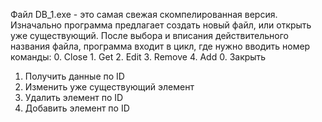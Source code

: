 Файл DB_1.exe - это самая свежая скомпелированная версия.
Изначально программа предлагает создать новый файл, или открыть уже существующий.
После выбора и вписания действительного названия файла, программа входит в цикл, где нужно вводить номер команды:
0. Close    1. Get      2. Edit     3. Remove   4. Add
0. Закрыть
1. Получить данные по ID
2. Изменить уже существующий элемент
3. Удалить элемент по ID
4. Добавить элемент по ID
